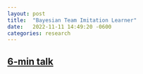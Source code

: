 ```yaml
---
layout: post
title:  "Bayesian Team Imitation Learner"
date:   2022-11-11 14:49:20 -0600
categories: research
---
```


## [6-min talk](https://ijcai-22.org/video/?vid=38984949)
